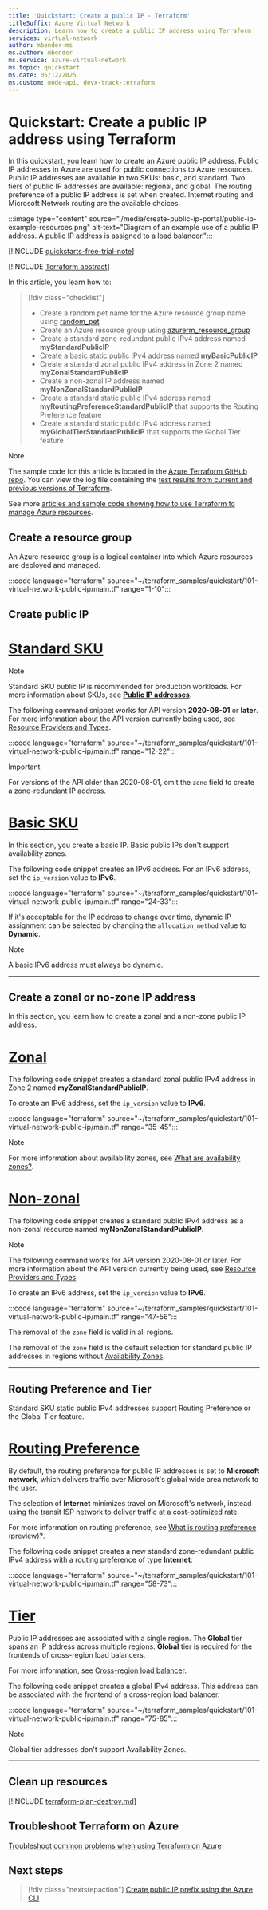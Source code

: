 ```yaml
---
title: 'Quickstart: Create a public IP - Terraform'
titleSuffix: Azure Virtual Network
description: Learn how to create a public IP address using Terraform
services: virtual-network
author: mbender-ms
ms.author: mbender
ms.service: azure-virtual-network
ms.topic: quickstart
ms.date: 05/12/2025
ms.custom: mode-api, devx-track-terraform 
---
```


# Quickstart: Create a public IP address using Terraform

In this quickstart, you learn how to create an Azure public IP address. Public IP addresses in Azure are used for public connections to Azure resources. Public IP addresses are available in two SKUs: basic, and standard. Two tiers of public IP addresses are available: regional, and global. The routing preference of a public IP address is set when created. Internet routing and Microsoft Network routing are the available choices.

:::image type="content" source="./media/create-public-ip-portal/public-ip-example-resources.png" alt-text="Diagram of an example use of a public IP address. A public IP address is assigned to a load balancer.":::

[!INCLUDE [quickstarts-free-trial-note](~/reusable-content/ce-skilling/azure/includes/quickstarts-free-trial-note.md)]

[!INCLUDE [Terraform abstract](~/azure-dev-docs-pr/articles/terraform/includes/abstract.md)]

In this article, you learn how to:

> [!div class="checklist"]
> * Create a random pet name for the Azure resource group name using [random_pet](https://registry.terraform.io/providers/hashicorp/random/latest/docs/resources/pet)
> * Create an Azure resource group using [azurerm_resource_group](https://registry.terraform.io/providers/hashicorp/azurerm/latest/docs/resources/resource_group)
> * Create a standard zone-redundant public IPv4 address named **myStandardPublicIP**
> * Create a basic static public IPv4 address named **myBasicPublicIP**
> * Create a standard zonal public IPv4 address in Zone 2 named **myZonalStandardPublicIP**
> * Create a non-zonal IP address named **myNonZonalStandardPublicIP**
> * Create a standard static public IPv4 address named **myRoutingPreferenceStandardPublicIP** that supports the Routing Preference feature
> * Create a standard static public IPv4 address named **myGlobalTierStandardPublicIP** that supports the Global Tier feature

> [!NOTE]
> The sample code for this article is located in the [Azure Terraform GitHub repo](https://github.com/Azure/terraform/tree/master/quickstart/101-virtual-network-public-ip). You can view the log file containing the [test results from current and previous versions of Terraform](https://github.com/Azure/terraform/tree/master/quickstart/101-virtual-network-public-ip/TestRecord.md).
> 
> See more [articles and sample code showing how to use Terraform to manage Azure resources](/azure/terraform).

## Create a resource group

An Azure resource group is a logical container into which Azure resources are deployed and managed.

:::code language="terraform" source="~/terraform_samples/quickstart/101-virtual-network-public-ip/main.tf" range="1-10":::

## Create public IP

# [Standard SKU](#tab/create-public-ip-standard)

>[!NOTE]
>Standard SKU public IP is recommended for production workloads. For more information about SKUs, see **[Public IP addresses](public-ip-addresses.md)**.
>
>The following command snippet works for API version **2020-08-01** or **later**. For more information about the API version currently being used, see [Resource Providers and Types](../../azure-resource-manager/management/resource-providers-and-types.md).

:::code language="terraform" source="~/terraform_samples/quickstart/101-virtual-network-public-ip/main.tf" range="12-22":::

> [!IMPORTANT]
> For versions of the API older than 2020-08-01, omit the `zone` field to create a zone-redundant IP address. 
>

# [Basic SKU](#tab/create-public-ip-basic)

In this section, you create a basic IP. Basic public IPs don't support availability zones.

The following code snippet creates an IPv6 address. For an IPv6 address, set the `ip_version` value to **IPv6**. 

:::code language="terraform" source="~/terraform_samples/quickstart/101-virtual-network-public-ip/main.tf" range="24-33":::

If it's acceptable for the IP address to change over time, dynamic IP assignment can be selected by changing the `allocation_method` value to **Dynamic**. 

>[!NOTE]
> A basic IPv6 address must always be dynamic.

---

## Create a zonal or no-zone IP address

In this section, you learn how to create a zonal and a non-zone public IP address.

# [Zonal](#tab/create-public-ip-zonal)

The following code snippet creates a standard zonal public IPv4 address in Zone 2 named **myZonalStandardPublicIP**.

To create an IPv6 address, set the `ip_version` value to **IPv6**.

:::code language="terraform" source="~/terraform_samples/quickstart/101-virtual-network-public-ip/main.tf" range="35-45":::

>[!NOTE]
>For more information about availability zones, see [What are availability zones?](../../reliability/availability-zones-overview.md?toc=%2fazure%2fvirtual-network%2ftoc.json).

# [Non-zonal](#tab/create-public-ip-non-zonal)

The following code snippet creates a standard public IPv4 address as a non-zonal resource named **myNonZonalStandardPublicIP**. 

>[!NOTE]
>The following command works for API version 2020-08-01 or later. For more information about the API version currently being used, see [Resource Providers and Types](../../azure-resource-manager/management/resource-providers-and-types.md).

To create an IPv6 address, set the `ip_version` value to **IPv6**.

:::code language="terraform" source="~/terraform_samples/quickstart/101-virtual-network-public-ip/main.tf" range="47-56":::

The removal of the `zone` field is valid in all regions. 

The removal of the `zone` field is the default selection for standard public IP addresses in regions without [Availability Zones](../../reliability/availability-zones-overview.md?toc=%2fazure%2fvirtual-network%2ftoc.json).

---

## Routing Preference and Tier

Standard SKU static public IPv4 addresses support Routing Preference or the Global Tier feature.

# [Routing Preference](#tab/routing-preference)

By default, the routing preference for public IP addresses is set to **Microsoft network**, which delivers traffic over Microsoft's global wide area network to the user. 

The selection of **Internet** minimizes travel on Microsoft's network, instead using the transit ISP network to deliver traffic at a cost-optimized rate. 

For more information on routing preference, see [What is routing preference (preview)?](routing-preference-overview.md).

The following code snippet creates a new standard zone-redundant public IPv4 address with a routing preference of type **Internet**:

:::code language="terraform" source="~/terraform_samples/quickstart/101-virtual-network-public-ip/main.tf" range="58-73":::

# [Tier](#tab/tier)

Public IP addresses are associated with a single region. The **Global** tier spans an IP address across multiple regions. **Global** tier is required for the frontends of cross-region load balancers. 

For more information, see [Cross-region load balancer](../../load-balancer/cross-region-overview.md).

The following code snippet creates a global IPv4 address. This address can be associated with the frontend of a cross-region load balancer.

:::code language="terraform" source="~/terraform_samples/quickstart/101-virtual-network-public-ip/main.tf" range="75-85":::

>[!NOTE]
>Global tier addresses don't support Availability Zones.

---

## Clean up resources

[!INCLUDE [terraform-plan-destroy.md](~/azure-dev-docs-pr/articles/terraform/includes/terraform-plan-destroy.md)]

## Troubleshoot Terraform on Azure

[Troubleshoot common problems when using Terraform on Azure](/azure/developer/terraform/troubleshoot)

## Next steps

> [!div class="nextstepaction"]
> [Create public IP prefix using the Azure CLI](create-public-ip-prefix-cli.md)
